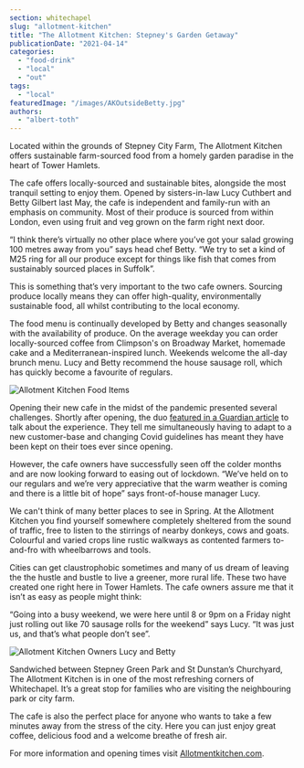 ```yaml
---
section: whitechapel
slug: "allotment-kitchen"
title: "The Allotment Kitchen: Stepney's Garden Getaway"
publicationDate: "2021-04-14"
categories: 
  - "food-drink"
  - "local"
  - "out"
tags: 
  - "local"
featuredImage: "/images/AKOutsideBetty.jpg"
authors: 
  - "albert-toth"
---
```


Located within the grounds of Stepney City Farm, The Allotment Kitchen offers sustainable farm-sourced food from a homely garden paradise in the heart of Tower Hamlets.

The cafe offers locally-sourced and sustainable bites, alongside the most tranquil setting to enjoy them. Opened by sisters-in-law Lucy Cuthbert and Betty Gilbert last May, the cafe is independent and family-run with an emphasis on community. Most of their produce is sourced from within London, even using fruit and veg grown on the farm right next door.

“I think there’s virtually no other place where you’ve got your salad growing 100 metres away from you” says head chef Betty. “We try to set a kind of M25 ring for all our produce except for things like fish that comes from sustainably sourced places in Suffolk”.

This is something that’s very important to the two cafe owners. Sourcing produce locally means they can offer high-quality, environmentally sustainable food, all whilst contributing to the local economy.

The food menu is continually developed by Betty and changes seasonally with the availability of produce. On the average weekday you can order locally-sourced coffee from Climpson's on Broadway Market, homemade cake and a Mediterranean-inspired lunch. Weekends welcome the all-day brunch menu. Lucy and Betty recommend the house sausage roll, which has quickly become a favourite of regulars.

![Allotment Kitchen Food Items](/images/AKFoodBetty-1024x683.jpg)

Opening their new cafe in the midst of the pandemic presented several challenges. Shortly after opening, the duo [featured in a Guardian article](https://www.theguardian.com/business/2020/oct/21/its-a-mad-time-to-take-on-a-cafe-the-people-who-started-new-businesses-in-the-pandemic) to talk about the experience. They tell me simultaneously having to adapt to a new customer-base and changing Covid guidelines has meant they have been kept on their toes ever since opening. 

However, the cafe owners have successfully seen off the colder months and are now looking forward to easing out of lockdown. “We’ve held on to our regulars and we’re very appreciative that the warm weather is coming and there is a little bit of hope” says front-of-house manager Lucy.

We can't think of many better places to see in Spring. At the Allotment Kitchen you find yourself somewhere completely sheltered from the sound of traffic, free to listen to the stirrings of nearby donkeys, cows and goats. Colourful and varied crops line rustic walkways as contented farmers to-and-fro with wheelbarrows and tools.

Cities can get claustrophobic sometimes and many of us dream of leaving the the hustle and bustle to live a greener, more rural life. These two have created one right here in Tower Hamlets. The cafe owners assure me that it isn’t as easy as people might think:

“Going into a busy weekend, we were here until 8 or 9pm on a Friday night just rolling out like 70 sausage rolls for the weekend” says Lucy. “It was just us, and that’s what people don’t see”.

![Allotment Kitchen Owners Lucy and Betty](/images/AKLucyBetty-1024x683.jpg)

Sandwiched between Stepney Green Park and St Dunstan’s Churchyard, The Allotment Kitchen is in one of the most refreshing corners of Whitechapel. It’s a great stop for families who are visiting the neighbouring park or city farm.

The cafe is also the perfect place for anyone who wants to take a few minutes away from the stress of the city. Here you can just enjoy great coffee, delicious food and a welcome breathe of fresh air.

For more information and opening times visit [Allotmentkitchen.com](http://Allotmentkitchen.com).
